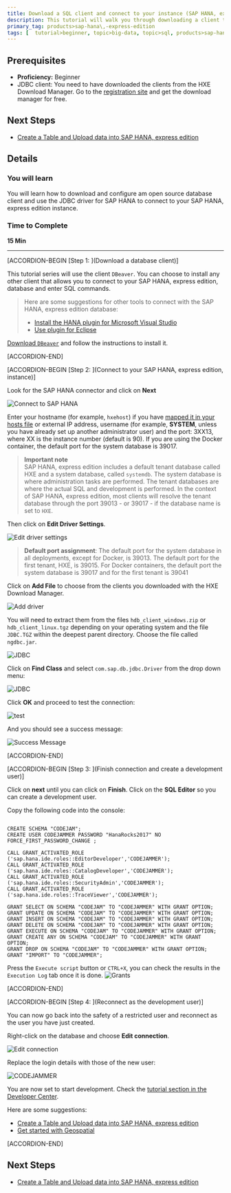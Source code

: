 ```yaml
---
title: Download a SQL client and connect to your instance (SAP HANA, express edition, server-only)
description: This tutorial will walk you through downloading a client to connect to SAP HANA, express edition using the JDBC driver
primary_tag: products>sap-hana\,-express-edition
tags: [  tutorial>beginner, topic>big-data, topic>sql, products>sap-hana\,-express-edition ]
---
```


## Prerequisites  
 - **Proficiency:** Beginner
 - JDBC client: You need to have downloaded the clients from the HXE Download Manager. Go to the [registration site](https://www.sap.com/cmp/ft/crm-xu16-dat-hddedft/index.html) and get the download manager for free.


## Next Steps
 - [Create a Table and Upload data into SAP HANA, express edition ](https://www.sap.com/developer/tutorials/hxe-cj1-create-table-upload-data.html)

## Details
### You will learn  
You will learn how to download and configure am open source database client and use the JDBC driver for SAP HANA to connect to your SAP HANA, express edition instance.

### Time to Complete  
**15 Min**

---

[ACCORDION-BEGIN [Step 1: ](Download a database client)]

This tutorial series will use the client `DBeaver`. You can choose to install any other client that allows you to connect to your SAP HANA, express edition, database and enter SQL commands.

> Here are some suggestions for other tools to connect with the SAP HANA, express edition database:
> - [Install the HANA plugin for Microsoft Visual Studio](https://sap.com/developer/groups/hxe-install-hana-plugin-microsoft-visual-studio.html)
> - [Use plugin for Eclipse](https://sap.com/developer/tutorials/hxe-howto-eclipse.html)

[Download `DBeaver`](http://dbeaver.jkiss.org/download/) and follow the instructions to install it.

[ACCORDION-END]

[ACCORDION-BEGIN [Step 2: ](Connect to your SAP HANA, express edition, instance)]

Look for the SAP HANA connector and click on **Next**

![Connect to SAP HANA](1.png)

Enter your hostname (for example, `hxehost`) if you have [mapped it in your hosts file](https://sap.com/developer/tutorials/hxe-ua-hosts.html) or external IP address, username (for example, **SYSTEM**, unless you have already set up another administrator user) and the port: 3XX13, where XX is the instance number (default is 90). If you are using the Docker container, the default port for the system database is 39017.

> **Important note**  
> SAP HANA, express edition includes a default tenant database called HXE and a system database, called `systemdb`.
> The system database is where administration tasks are performed. The tenant databases are where the actual SQL and development is performed. In the context of SAP HANA, express edition, most clients will resolve the tenant database through the port 39013 - or 39017 - if the database name is set to `HXE`.


Then click on **Edit Driver Settings**.

![Edit driver settings](2.png)

> **Default port assignment**: The default port for the system database in all deployments, except for Docker, is 39013. The default port for the first tenant, HXE, is 39015. For Docker containers, the default port the system database is 39017 and for the first tenant is 39041

Click on **Add File** to choose from the clients you downloaded with the HXE Download Manager.

![Add driver](3.png)

You will need to extract them from the files `hdb_client_windows.zip` or `hdb_client_linux.tgz` depending on your operating system and the file `JDBC.TGZ` within the deepest parent directory.  Choose the file called `ngdbc.jar`.

![JDBC](4.png)

Click on **Find Class** and select `com.sap.db.jdbc.Driver` from the drop down menu:

![JDBC](4_1.png)

Click **OK** and proceed to test the connection:

![test](5.png)

And you should see a success message:

![Success Message](success.png)


[ACCORDION-END]


[ACCORDION-BEGIN [Step 3: ](Finish connection and create a development user)]

Click on **next** until you can click on **Finish**.  Click on the **SQL Editor**  so you can create a development user.

Copy the following code into the console:

```

CREATE SCHEMA "CODEJAM";
CREATE USER CODEJAMMER PASSWORD "HanaRocks2017" NO FORCE_FIRST_PASSWORD_CHANGE ;

CALL GRANT_ACTIVATED_ROLE ('sap.hana.ide.roles::EditorDeveloper','CODEJAMMER');
CALL GRANT_ACTIVATED_ROLE ('sap.hana.ide.roles::CatalogDeveloper','CODEJAMMER');
CALL GRANT_ACTIVATED_ROLE ('sap.hana.ide.roles::SecurityAdmin','CODEJAMMER');
CALL GRANT_ACTIVATED_ROLE ('sap.hana.ide.roles::TraceViewer','CODEJAMMER');

GRANT SELECT ON SCHEMA "CODEJAM" TO "CODEJAMMER" WITH GRANT OPTION;
GRANT UPDATE ON SCHEMA "CODEJAM" TO "CODEJAMMER" WITH GRANT OPTION;
GRANT INSERT ON SCHEMA "CODEJAM" TO "CODEJAMMER" WITH GRANT OPTION;
GRANT DELETE ON SCHEMA "CODEJAM" TO "CODEJAMMER" WITH GRANT OPTION;
GRANT EXECUTE ON SCHEMA "CODEJAM" TO "CODEJAMMER" WITH GRANT OPTION;
GRANT CREATE ANY ON SCHEMA "CODEJAM" TO "CODEJAMMER" WITH GRANT OPTION;
GRANT DROP ON SCHEMA "CODEJAM" TO "CODEJAMMER" WITH GRANT OPTION;
GRANT "IMPORT" TO "CODEJAMMER";

```

Press the `Execute script` button or `CTRL+X`, you can check the results in the `Execution Log` tab once it is done.
![Grants](6.png)


[ACCORDION-END]

[ACCORDION-BEGIN [Step 4: ](Reconnect as the development user)]

You can now go back into the safety of a restricted user and reconnect as the user you have just created.

Right-click on the database and choose **Edit connection**.

![Edit connection](7.png)

Replace the login details with those of the new user:

![CODEJAMMER](8.png)

You are now set to start development. Check the [tutorial section in the Developer Center](https://sap.com/developer/topics/sap-hana.tutorials.html#tutorials).

Here are some suggestions:
- [Create a Table and Upload data into SAP HANA, express edition ](https://www.sap.com/developer/tutorials/hxe-cj1-create-table-upload-data.html)
- [Get started with Geospatial](https://sap.com/developer/tutorials/hana-spatial-intro1-point.html)


[ACCORDION-END]


## Next Steps
 - [Create a Table and Upload data into SAP HANA, express edition ](https://www.sap.com/developer/tutorials/hxe-cj1-create-table-upload-data.html)
